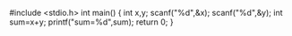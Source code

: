 #include <stdio.h>
int main()
{
    int x,y;
    scanf("%d",&x);
    scanf("%d",&y);
    int sum=x+y;
    printf("sum=%d",sum);
    return 0;
}
